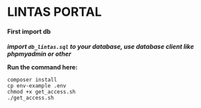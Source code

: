 # LINTAS PORTAL

#### First import db

**_import `db_lintas.sql` to your database, use database client like phpmyadmin or other_**

**Run the command here:**

```
composer install
cp env-example .env
chmod +x get_access.sh
./get_access.sh

```
